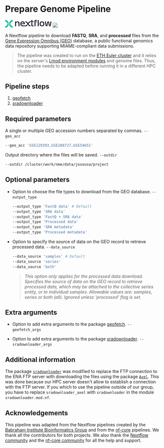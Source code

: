 # Prepare Genome Pipeline

<img width="30%" src="https://raw.githubusercontent.com/nextflow-io/trademark/master/nextflow-logo-bg-light.png" />
<img width="30%" src="https://tower.nf/assets/nf-tower-black.svg" />

A Nextflow pipeline to download **FASTQ**, **SRA**, and **processed** files from the [Gene Expression Omnibus (GEO)](https://www.ncbi.nlm.nih.gov/geo/) database, a public functional genomics data repository supporting MIAME-compliant data submissions.

>The pipeline was created to run on the [ETH Euler cluster](https://scicomp.ethz.ch/wiki/Euler) and it relies on the server's [Lmod environment modules](https://lmod.readthedocs.io/en/latest/) and genome files. Thus, the pipeline needs to be adapted before running it in a different HPC cluster.

## Pipeline steps
1. [geofetch](https://geofetch.databio.org/en/latest/)
2. [sradownloader](https://github.com/s-andrews/sradownloader)

## Required parameters

A single or multiple GEO accession numbers separated by commas.
`--geo_acc`

```bash
--geo_acc 'GSE129393,GSE208727,GSE54651'
```

Output directory where the files will be saved.
`--outdir`

``` bash
--outdir /cluster/work/nme/data/josousa/project
```

## Optional parameters
- Option to choose the file types to download from the GEO database.
`--output_type`

    ``` bash
    --output_type 'FastQ data' # Default
    --output_type 'SRA data'
    --output_type 'FastQ + SRA data'
    --output_type 'Processed data'
    --output_type 'SRA metadata'
    --output_type 'Processed metadata'
    ```

- Option to specify the source of data on the GEO record to retrieve processed data.
`--data_source`

    ``` bash
    --data_source 'samples' # Default
    --data_source 'series'
    --data_source 'both'
    ```

    >_This option only applies for the processed data download. Specifies the source of data on the GEO record to retrieve processed data, which may be attached to the collective series entity, or to individual samples. Allowable values are: samples, series or both (all). Ignored unless 'processed' flag is set._

## Extra arguments
- Option to add extra arguments to the package [geofetch](https://geofetch.databio.org/en/latest/).
`--geofetch_args`

- Option to add extra arguments to the package [sradownloader](https://github.com/s-andrews/sradownloader).
`--sradownloader_args`

## Additional information
The package [`sradownloader`](https://github.com/s-andrews/sradownloader) was modified to replace the FTP connection to the ENA FTP server with downloading the files using the package [`Axel`](https://github.com/axel-download-accelerator/axel). This was done because our HPC server doesn't allow to establish a connection with the FTP server. If you which to use the pipeline outside of our group, you have to replace `sradownloader_axel` with `sradownloader` in the module `sradownloader.mod.nf`.

## Acknowledgements
This pipeline was adapted from the Nextflow pipelines created by the [Babraham Institute Bioinformatics Group](https://github.com/s-andrews/nextflow_pipelines) and from the [nf-core](https://nf-co.re/) pipelines. We thank all the contributors for both projects. We also thank the [Nextflow community](https://nextflow.slack.com/join) and the [nf-core community](https://nf-co.re/join) for all the help and support.
